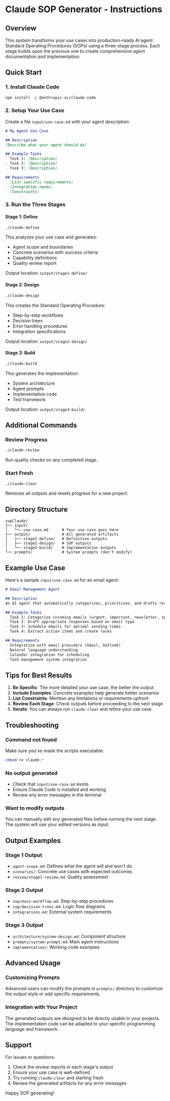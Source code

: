 # Claude SOP Generator - Instructions

## Overview
This system transforms your use cases into production-ready AI agent Standard Operating Procedures (SOPs) using a three-stage process. Each stage builds upon the previous one to create comprehensive agent documentation and implementation.

## Quick Start

### 1. Install Claude Code
```bash
npm install -g @anthropic-ai/claude-code
```

### 2. Setup Your Use Case
Create a file `input/use-case.md` with your agent description:

```markdown
# My Agent Use Case

## Description
[Describe what your agent should do]

## Example Tasks
- Task 1: [Description]
- Task 2: [Description]
- Task 3: [Description]

## Requirements
- [List specific requirements]
- [Integration needs]
- [Constraints]
```

### 3. Run the Three Stages

#### Stage 1: Define
```bash
./claude-define
```
This analyzes your use case and generates:
- Agent scope and boundaries
- Concrete scenarios with success criteria
- Capability definitions
- Quality review report

Output location: `output/stage1-define/`

#### Stage 2: Design
```bash
./claude-design
```
This creates the Standard Operating Procedure:
- Step-by-step workflows
- Decision trees
- Error handling procedures
- Integration specifications

Output location: `output/stage2-design/`

#### Stage 3: Build
```bash
./claude-build
```
This generates the implementation:
- System architecture
- Agent prompts
- Implementation code
- Test framework

Output location: `output/stage3-build/`

## Additional Commands

### Review Progress
```bash
./claude-review
```
Run quality checks on any completed stage.

### Start Fresh
```bash
./claude-clear
```
Removes all outputs and resets progress for a new project.

## Directory Structure
```
sopClaude/
├── input/
│   └── use-case.md      # Your use case goes here
├── output/              # All generated artifacts
│   ├── stage1-define/   # Definition outputs
│   ├── stage2-design/   # SOP outputs
│   └── stage3-build/    # Implementation outputs
└── prompts/             # System prompts (don't modify)
```

## Example Use Case

Here's a sample `input/use-case.md` for an email agent:

```markdown
# Email Management Agent

## Description
An AI agent that automatically categorizes, prioritizes, and drafts responses to emails based on content and sender importance.

## Example Tasks
- Task 1: Categorize incoming emails (urgent, important, newsletter, spam)
- Task 2: Draft appropriate responses based on email type
- Task 3: Schedule emails for optimal sending times
- Task 4: Extract action items and create tasks

## Requirements
- Integration with email providers (Gmail, Outlook)
- Natural language understanding
- Calendar integration for scheduling
- Task management system integration
```

## Tips for Best Results

1. **Be Specific**: The more detailed your use case, the better the output
2. **Include Examples**: Concrete examples help generate better scenarios
3. **List Constraints**: Mention any limitations or requirements upfront
4. **Review Each Stage**: Check outputs before proceeding to the next stage
5. **Iterate**: You can always run `claude-clear` and refine your use case

## Troubleshooting

### Command not found
Make sure you've made the scripts executable:
```bash
chmod +x claude-*
```

### No output generated
- Check that `input/use-case.md` exists
- Ensure Claude Code is installed and working
- Review any error messages in the terminal

### Want to modify outputs
You can manually edit any generated files before running the next stage. The system will use your edited versions as input.

## Output Examples

### Stage 1 Output
- `agent-scope.md`: Defines what the agent will and won't do
- `scenarios/`: Concrete use cases with expected outcomes
- `review/stage1-review.md`: Quality assessment

### Stage 2 Output
- `sop/main-workflow.md`: Step-by-step procedures
- `sop/decision-trees.md`: Logic flow diagrams
- `integrations.md`: External system requirements

### Stage 3 Output
- `architecture/system-design.md`: Component structure
- `prompts/system-prompt.md`: Main agent instructions
- `implementation/`: Working code examples

## Advanced Usage

### Customizing Prompts
Advanced users can modify the prompts in `prompts/` directory to customize the output style or add specific requirements.

### Integration with Your Project
The generated outputs are designed to be directly usable in your projects. The implementation code can be adapted to your specific programming language and framework.

## Support

For issues or questions:
1. Check the review reports in each stage's output
2. Ensure your use case is well-defined
3. Try running `claude-clear` and starting fresh
4. Review the generated artifacts for any error messages

Happy SOP generating!